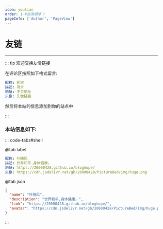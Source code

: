 ```yaml
---
icon: youlian
order: 1 #目录顺序？
pageInfo: ['Author', 'PageView']
---
```


# 友链

<VPCard
  title="墨七"
  desc="专心致志做事，大气温和待人。"
  logo="https://file.mo7.cc/static/lxh_gif/lxh_71.gif"
  link="https://blog.mo7.cc"
  background="rgba(253, 230, 138, 0.15)"
/>

<VPCard
  title="夜猫君"
  desc="欲把西湖比西子，淡妆浓抹总相宜。"
  logo="https://cdn.jsdelivr.net/gh/20000428/PictureBed//img/yemaojun.jpg"
  link="https://www.yemaojun.top/"
  background="rgba(253, 230, 138, 0.15)"
/>

<VPCard
  title="Seele_1018"
  desc="我很懒，所以这里没有简介！"
  logo="https://cdn.jsdelivr.net/gh/20000428/PictureBed//img/hong.jpg"
  link="https://blog.csdn.net/qq_44826887?type=blog"
  background="rgba(253, 230, 138, 0.15)"
/>

<VPCard
  title="Mr.Hope"
  desc="Where there is light, there is hope"
  logo="https://mister-hope.com/logo.svg"
  link="https://mister-hope.com/"
  background="rgba(253, 230, 138, 0.15)"
/>

<!-- <VPCard
  title="Bing🐣"
  desc="鱼跃此时海 花开彼岸天。"
  logo="https://liubing.me/logo.svg"
  link="https://liubing.me"
/>

<VPCard
  title="AI悦创"
  desc="浅者见浅，深者见深——黄家宝。"
  logo="https://bornforthis.cn/aiyc.svg"
  link="https://bornforthis.cn"
/>

<VPCard
  title="叉叉白"
  desc="菜鸡程序员"
  logo="https://blog.xxwhite.com/assets/img/avatar.jpg"
  link="https://blog.xxwhite.com"
/>

<VPCard
  title="测试猿全栈知识体系"
  desc="质量是1到100的事情！"
  logo="https://testyuan1024.com/avatar.png"
  link="https://testyuan1024.com"
/>

<VPCard
  title="CoderChen"
  desc="这里是CK的小世界!"
  logo="https://imgtable.oss-cn-chengdu.aliyuncs.com/img/ECC5A66FD27C9118F1B57C4451B3B045.jpg"
  link="http://ckblogs.cn"
/>

<VPCard
  title="Salvely"
  desc="Salvely"
  logo="https://salvely.github.io/logo.svg"
  link="https://salvely.github.io"
/>

<VPCard
  title="JavaQuan"
  desc="一只爱折腾的攻城狮"
  logo="https://javaquan.cn/img/logo.png"
  link="https://javaquan.cn"
/>  -->

---

::: tip 欢迎交换友情链接

在评论区按照如下格式留言:

```yaml
昵称: 昵称
描述: 简介
地址: 主页地址
头像: 头像链接
```

然后将本站的信息添加到你的站点中

:::

### 本站信息如下:



::: code-tabs#shell

@tab label
```yaml
昵称: 叶随风
描述: 世界和平,身体健康。
地址: https://20000428.github.io/bloghope/
头像: https://cdn.jsdelivr.net/gh/20000428/PictureBed/img/huge.png
```

@tab json

<!-- ```json
{
  "name": "墨七",
  "description": "专心致志做事，大气温和待人。",
  "link": "https://blog.mo7.cc",
  "avatar": "https://file.mo7.cc/static/lxh_gif/lxh_71.gif"
}
``` -->
```json
{
  "name": "叶随风",
  "description": "世界和平,身体健康。",
  "link": "https://20000428.github.io/bloghope/",
  "avatar": "https://cdn.jsdelivr.net/gh/20000428/PictureBed/img/huge.png"
}
```

:::
